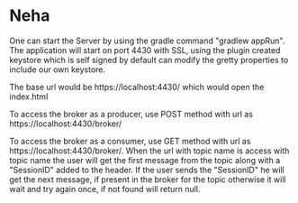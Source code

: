 # Neha
One can start the Server by using the gradle command "gradlew appRun".
The application will start on port 4430 with SSL, using the plugin created keystore which is self signed by default can modify the gretty properties to include our own keystore.

The base url would be https://localhost:4430/ which would open the index.html

To access the broker as a producer, use POST method with url as https://localhost:4430/broker/<topicName>

To access the broker as a consumer, use GET method with url as https://localhost:4430/broker/<topicName>.
When the url with topic name is access with topic name the user will get the first message from the topic along with a "SessionID" added to the header.
If the user sends the "SessionID" he will get the next message, if present in the broker for the topic otherwise it will wait and try again once, if not found will return null.
